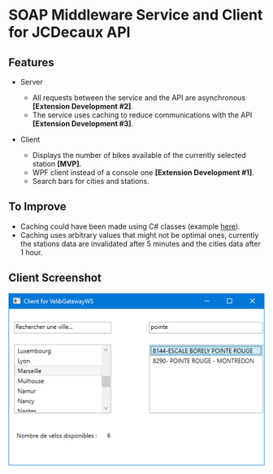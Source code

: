 # SOAP Middleware Service and Client for JCDecaux API

## Features

* Server
  * All requests between the service and the API are asynchronous **[Extension Development #2]**.
  * The service uses caching to reduce communications with the API **[Extension Development #3]**.

* Client
  * Displays the number of bikes available of the currently selected station **[MVP]**.
  * WPF client instead of a console one **[Extension Development #1]**.
  * Search bars for cities and stations.

## To Improve

* Caching could have been made using C# classes (example [here](https://codeshare.co.uk/blog/simple-reusable-net-caching-example-code-in-c/)).
* Caching uses arbitrary values that might not be optimal ones, currently the stations data are invalidated after 5 minutes and the cities data after 1 hour.

## Client Screenshot

![ClientUI](doc/client.png)